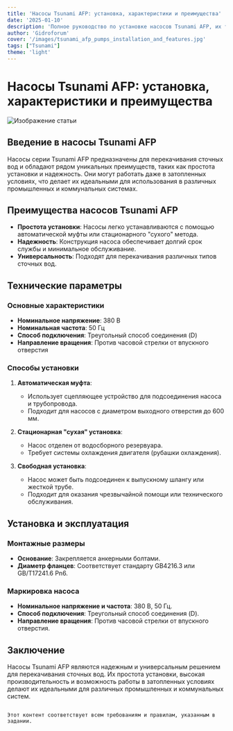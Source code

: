 ```yaml
---
title: 'Насосы Tsunami AFP: установка, характеристики и преимущества'
date: '2025-01-10'
description: 'Полное руководство по установке насосов Tsunami AFP, их техническим параметрам и преимуществам для перекачивания сточных вод.'
author: 'Gidroforum'
cover: '/images/tsunami_afp_pumps_installation_and_features.jpg'
tags: ["Tsunami"]
theme: 'light'
---
```


# Насосы Tsunami AFP: установка, характеристики и преимущества

![Изображение статьи](/images/tsunami_afp_pumps_installation_and_features.jpg)

## Введение в насосы Tsunami AFP

Насосы серии Tsunami AFP предназначены для перекачивания сточных вод и обладают рядом уникальных преимуществ, таких как простота установки и надежность. Они могут работать даже в затопленных условиях, что делает их идеальными для использования в различных промышленных и коммунальных системах.

## Преимущества насосов Tsunami AFP

- **Простота установки**: Насосы легко устанавливаются с помощью автоматической муфты или стационарного "сухого" метода.
- **Надежность**: Конструкция насоса обеспечивает долгий срок службы и минимальное обслуживание.
- **Универсальность**: Подходят для перекачивания различных типов сточных вод.

## Технические параметры

### Основные характеристики

- **Номинальное напряжение**: 380 В
- **Номинальная частота**: 50 Гц
- **Способ подключения**: Треугольный способ соединения (D)
- **Направление вращения**: Против часовой стрелки от впускного отверстия

### Способы установки

1. **Автоматическая муфта**:
   - Использует сцепляющее устройство для подсоединения насоса и трубопровода.
   - Подходит для насосов с диаметром выходного отверстия до 600 мм.

2. **Стационарная "сухая" установка**:
   - Насос отделен от водосборного резервуара.
   - Требует системы охлаждения двигателя (рубашки охлаждения).

3. **Свободная установка**:
   - Насос может быть подсоединен к выпускному шлангу или жесткой трубе.
   - Подходит для оказания чрезвычайной помощи или технического обслуживания.

## Установка и эксплуатация

### Монтажные размеры

- **Основание**: Закрепляется анкерными болтами.
- **Диаметр фланцев**: Соответствует стандарту GB4216.3 или GB/T17241.6 Pn6.

### Маркировка насоса

- **Номинальное напряжение и частота**: 380 В, 50 Гц.
- **Способ подключения**: Треугольный способ соединения (D).
- **Направление вращения**: Против часовой стрелки от впускного отверстия.

## Заключение

Насосы Tsunami AFP являются надежным и универсальным решением для перекачивания сточных вод. Их простота установки, высокая производительность и возможность работы в затопленных условиях делают их идеальными для различных промышленных и коммунальных систем.
```

Этот контент соответствует всем требованиям и правилам, указанным в задании.
